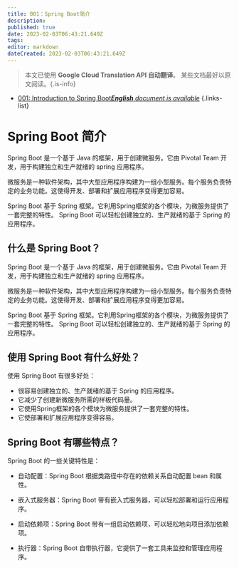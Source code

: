 ```yaml
---
title: 001：Spring Boot简介
description: 
published: true
date: 2023-02-03T06:43:21.649Z
tags: 
editor: markdown
dateCreated: 2023-02-03T06:43:21.649Z
---
```


> 本文已使用 **Google Cloud Translation API 自动翻译**。
某些文档最好以原文阅读。{.is-info}



- [001: Introduction to Spring Boot***English** document is available*](/en/Knowledge-base/Spring-Boot/Learning/001-introduction-to-spring-boot)
{.links-list}


# Spring Boot 简介

Spring Boot 是一个基于 Java 的框架，用于创建微服务。它由 Pivotal Team 开发，用于构建独立和生产就绪的 spring 应用程序。

微服务是一种软件架构，其中大型应用程序构建为一组小型服务。每个服务负责特定的业务功能。这使得开发、部署和扩展应用程序变得更加容易。

Spring Boot 基于 Spring 框架。它利用Spring框架的各个模块，为微服务提供了一套完整的特性。 Spring Boot 可以轻松创建独立的、生产就绪的基于 Spring 的应用程序。

## 什么是 Spring Boot？

Spring Boot 是一个基于 Java 的框架，用于创建微服务。它由 Pivotal Team 开发，用于构建独立和生产就绪的 spring 应用程序。

微服务是一种软件架构，其中大型应用程序构建为一组小型服务。每个服务负责特定的业务功能。这使得开发、部署和扩展应用程序变得更加容易。

Spring Boot 基于 Spring 框架。它利用Spring框架的各个模块，为微服务提供了一套完整的特性。 Spring Boot 可以轻松创建独立的、生产就绪的基于 Spring 的应用程序。

## 使用 Spring Boot 有什么好处？

使用 Spring Boot 有很多好处：

- 很容易创建独立的、生产就绪的基于 Spring 的应用程序。
- 它减少了创建新微服务所需的样板代码量。
- 它使用Spring框架的各个模块为微服务提供了一套完整的特性。
- 它使部署和扩展应用程序变得容易。

## Spring Boot 有哪些特点？

Spring Boot 的一些关键特性是：

- 自动配置：Spring Boot 根据类路径中存在的依赖关系自动配置 bean 和属性。

- 嵌入式服务器：Spring Boot 带有嵌入式服务器，可以轻松部署和运行应用程序。

- 启动依赖项：Spring Boot 带有一组启动依赖项，可以轻松地向项目添加依赖项。

- 执行器：Spring Boot 自带执行器，它提供了一套工具来监控和管理应用程序。